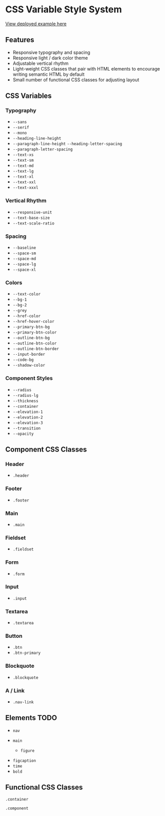 # CSS Variable Style System

[View deployed example here](https://css-variable-design-system.netlify.com)

## Features

- Responsive typography and spacing
- Responsive light / dark color theme
- Adjustable vertical rhythm
- Light-weight CSS classes that pair with HTML elements to encourage writing semantic HTML by default
- Small number of functional CSS classes for adjusting layout

## CSS Variables

### Typography

<!-- Customizable  Typography-->

- `--sans`
- `--serif`
- `--mono`
- `--heading-line-height`
- `--paragraph-line-height`
  `--heading-letter-spacing`
- `--paragraph-letter-spacing`
  <!-- Text sizes should not be touched because they are calculated. -->
- `--text-xs`
- `--text-sm`
- `--text-md`
- `--text-lg`
- `--text-xl`
- `--text-xxl`
- `--text-xxxl`

### Vertical Rhythm

<!-- Customizable -->

- `--responsive-unit`
- `--text-base-size`
- `--text-scale-ratio`

### Spacing

<!-- Customizable -->

- `--baseline`
  <!-- Calculated -->
- `--space-sm`
- `--space-md`
- `--space-lg`
- `--space-xl`

### Colors

<!-- Customizable -->

- `--text-color`
- `--bg-1`
- `--bg-2`
- `--grey`
- `--href-color`
- `--href-hover-color`
- `--primary-btn-bg`
- `--primary-btn-color`
- `--outline-btn-bg`
- `--outline-btn-color`
- `--outline-btn-border`
- `--input-border`
- `--code-bg`
- `--shadow-color`

### Component Styles

<!-- Customizable -->

- `--radius`
- `--radius-lg`
- `--thickness`
- `--container`
- `--elevation-1`
- `--elevation-2`
- `--elevation-3`
- `--transition`
- `--opacity`

## Component CSS Classes

### Header

- `.header`

### Footer

- `.footer`

### Main

- `.main`

### Fieldset

- `.fieldset`

### Form

- `.form`

### Input

- `.input`

### Textarea

- `.textarea`

### Button

- `.btn`
- `.btn-primary`

### Blockquote

- `.blockquote`

### A / Link

- `.nav-link`

## Elements TODO

<!-- Nav sets display flex, justify content space around -->

- `nav`
  <!-- Main sets margin var(--space-xl) auto and sets a min-height: 100vh on page.  -->
- `main`

  <!-- Figure class removes default figure padding.  -->

  - `figure`

<!-- Figcaption adds the typography classes to html figcaption element, which can replace writing an img alt tag for accessability. -->

- `figcaption`
  <!-- Time class adds typography classes to html time element. -->
- `time`
  <!-- Bold class adds a font-weight: 900 to the html bold element.  -->
- `bold`

## Functional CSS Classes

<!-- Set element to max-width of var(--container) -->

`.container`

<!-- Give element var(--small) padding -->

`.component`
